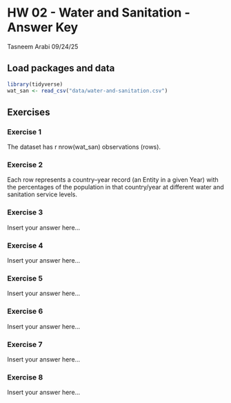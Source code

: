 HW 02 - Water and Sanitation - Answer Key
================
Tasneem Arabi
09/24/25

## Load packages and data

``` r
library(tidyverse)
wat_san <- read_csv("data/water-and-sanitation.csv")
```

## Exercises

### Exercise 1

The dataset has r nrow(wat_san) observations (rows).

### Exercise 2

Each row represents a country–year record (an Entity in a given Year)
with the percentages of the population in that country/year at different
water and sanitation service levels.

### Exercise 3

Insert your answer here…

### Exercise 4

Insert your answer here…

### Exercise 5

Insert your answer here…

### Exercise 6

Insert your answer here…

### Exercise 7

Insert your answer here…

### Exercise 8

Insert your answer here…
